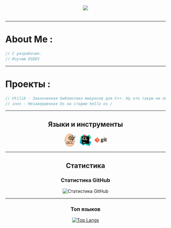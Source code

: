 
<div id="header" align="center">
  <img src="https://media1.giphy.com/media/v1.Y2lkPTc5MGI3NjExMXh3MTBucHEwaHV4MmprMTQ1aXdzcmNidHMzbzgzZGU5NG04dmVzdiZlcD12MV9pbnRlcm5hbF9naWZfYnlfaWQmY3Q9cw/yjSNYYnj9gAeUbSHr3/giphy.gif" width="100"/>
</div>
<div id="header" align="center">
  <img src="https://komarev.com/ghpvc/?username=oneon4i&style=flat-square&color=red" alt=""/>
</div>


------

# About Me :
```Cpp
// С разрабочик.
// Изучаю OSDEV
```
------

# Проекты :
```Cpp
// Utilib - Законченная библиотека макросов для С++. Ну кто такую не писал?)
// inos - Незавершенная Os на стадии hello os /
```
------

<div id="header" align="center">
  
## Языки и инструменты
<div>
  <img src="https://github.com/devicons/devicon/blob/master/icons/gcc/gcc-original.svg" title="gcc" alt="gcc" width="40" height="40"/>&nbsp;
    <img src="https://github.com/devicons/devicon/blob/master/icons/clion/clion-original.svg" width="40" height="40"/>&nbsp;
  <img src="https://github.com/devicons/devicon/blob/master/icons/git/git-original-wordmark.svg" title="Git" **alt="Git" width="40" height="40"/>
</div>

------

## Статистика 

### Статистика GitHub
![Статистика GitHub](https://github-readme-stats.vercel.app/api?username=oneon4i&show_icons=true&theme=radical)

------

### Топ языков 
[![Top Langs](https://github-readme-stats.vercel.app/api/top-langs/?username=oneon4i&layout=compact)](https://github.com/anuraghazra/github-readme-stats)

